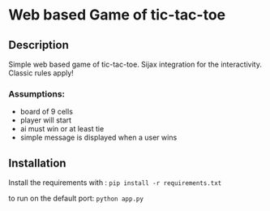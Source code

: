 # Web based Game of tic-tac-toe

## Description

Simple web based game of tic-tac-toe. Sijax integration for the interactivity. Classic rules apply!

### Assumptions:

- board of 9 cells
- player will start
- ai must win or at least tie
- simple message is displayed when a user wins

## Installation

Install the requirements with : `pip install -r requirements.txt`

to run on the default port: `python app.py`


